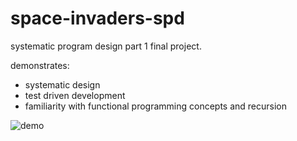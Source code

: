 # space-invaders-spd
systematic program design part 1 final project.

demonstrates:
- systematic design
- test driven development
- familiarity with functional programming concepts and recursion


![demo](https://github.com/user-attachments/assets/f0c35c9c-7095-4a80-8c19-e3594ec309c2)
